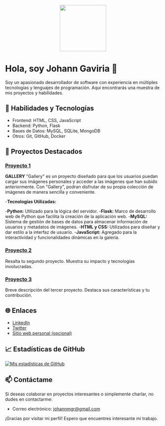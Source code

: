 <p align="center">
  <img src="https://your-profile-image-url.com" width="150" height="150">
</p>

# Hola, soy Johann Gaviria 👋

Soy un apasionado desarrollador de software con experiencia en múltiples tecnologías y lenguajes de programación. Aquí encontrarás una muestra de mis proyectos y habilidades.

## 🚀 Habilidades y Tecnologías

- Frontend: HTML, CSS, JavaScript
- Backend: Python, Flask
- Bases de Datos: MySQL, SQLite, MongoDB
- Otros: Git, GitHub, Docker

## 💼 Proyectos Destacados

### [Proyecto 1](https://github.com/JohannGaviria/Gallery)

**GALLERY**
"Gallery" es un proyecto diseñado para que los usuarios puedan cargar sus imágenes personales y acceder a las imágenes que han subido anteriormente. Con "Gallery", podran disfrutar de su propia colección de imágenes de manera sencilla y conveniente.

-**Tecnologías Utilizadas:**

-**Python:** Utilizado para la lógica del servidor.
-**Flask:** Marco de desarrollo web de Python que facilita la creación de la aplicación web.
-**MySQL:** Sistema de gestión de bases de datos para almacenar información de usuarios y metadatos de imágenes.
-**HTML y CSS:** Utilizados para diseñar y dar estilo a la interfaz de usuario.
-**JavaScript:** Agregado para la interactividad y funcionalidades dinámicas en la galería.

### [Proyecto 2](enlace-al-repositorio)
Resalta tu segundo proyecto. Muestra su impacto y tecnologías involucradas.

### [Proyecto 3](enlace-al-repositorio)
Breve descripción del tercer proyecto. Destaca sus características y tu contribución.

## 🌐 Enlaces

- [LinkedIn](enlace-a-tu-perfil-de-LinkedIn)
- [Twitter](enlace-a-tu-cuenta-de-Twitter)
- [Sitio web personal (opcional)](enlace-a-tu-sitio-web-personal)

## 📈 Estadísticas de GitHub

[![Mis estadísticas de GitHub](https://github-readme-stats.vercel.app/api?username=JohannGaviria&show_icons=true&theme=dark)](https://github.com/JohannGaviria)

## 📫 Contáctame

Si deseas colaborar en proyectos interesantes o simplemente charlar, no dudes en contactarme:

- Correo electrónico: johannmgr@gmail.com

¡Gracias por visitar mi perfil! Espero que encuentres interesante mi trabajo.

